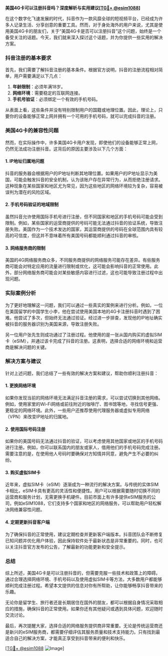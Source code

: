 **美国4G卡可以注册抖音吗？深度解析与实用建议[[TG💪+ @esim1088](https://t.me/s/esim1088)]**

在这个数字化飞速发展的时代，抖音作为一款风靡全球的短视频平台，已经成为许多人记录生活、分享创意的重要工具。然而，对于身处海外的用户来说，尤其是使用美国4G卡的朋友们，关于“美国4G卡是否可以注册抖音”这个问题，始终是一个备受关注的话题。今天，我们就来深入探讨这个话题，并为你提供一些实用的解决方案。

### 抖音注册的基本要求

首先，我们需要了解抖音注册的基本条件。根据官方说明，抖音的注册流程相对简单，用户需要满足以下几点：

1. **年龄限制**：必须年满18岁。
2. **网络环境**：需要稳定的互联网连接。
3. **手机号验证**：必须绑定一个有效的手机号码。

从表面上看，这些条件并没有特别限制用户的国籍或地理位置。因此，理论上，只要你的设备能够正常上网并拥有一个可用的手机号码，就可以完成抖音的注册。

### 美国4G卡的兼容性问题

然而，在实际操作中，许多美国4G卡用户发现，即使他们的设备能够正常上网，仍然无法成功注册抖音。这背后的原因主要涉及以下几个方面：

#### 1. IP地址归属地问题

抖音的服务器会根据用户的IP地址判断其地理位置。如果用户的IP地址显示为美国，可能会触发抖音的安全机制，认为该账户存在异常行为，从而拒绝注册请求。这种现象在某些国家和地区尤为常见，因为这些地区的网络环境较为复杂，容易被误判为潜在的风险区域。

#### 2. 手机号码验证的地域限制

虽然抖音允许使用国际手机号进行注册，但不同国家和地区的手机号码可能会受到限制。例如，某些国家的运营商提供的号码可能无法通过抖音的验证系统，导致注册失败。美国作为一个技术发达的国家，其运营商提供的号码在全球范围内具有较高的可信度，但这并不意味着所有美国号码都能顺利通过抖音的审核。

#### 3. 网络服务商的限制

美国的4G网络服务商众多，不同服务商提供的网络服务可能存在差异。有些服务商可能会对特定应用的流量进行限制或优化，这可能会影响抖音的正常使用。此外，部分网络服务商可能会对某些敏感内容进行过滤，这也可能导致注册过程中出现问题。

### 实际案例分析

为了更好地理解这一问题，我们可以通过一些真实的案例来进行分析。例如，一位在美国留学的中国学生小李，他在尝试使用美国本地的4G卡注册抖音时遇到了困难。他尝试了多次，但始终无法通过验证。经过进一步排查，发现他的IP地址确实被抖音的服务器识别为美国来源，导致注册失败。

另一位用户张先生则成功通过了注册过程。他使用的是一张从国内购买的虚拟SIM卡（eSIM），并通过该卡完成了抖音的注册。这表明，选择合适的网络环境和运营商是解决问题的关键。

### 解决方案与建议

针对上述问题，我们总结了一些有效的解决方案和建议，帮助你顺利注册抖音：

#### 1. 更换网络环境

如果你发现当前的网络环境无法满足抖音注册的需求，可以尝试切换到其他网络。例如，使用家里的Wi-Fi网络或前往附近的咖啡厅、图书馆等地，寻找信号更强、更稳定的网络环境。此外，一些用户还推荐使用代理服务器或虚拟专用网络（VPN）来改变IP地址的归属地。

#### 2. 使用国际号码注册

如果你的美国号码无法通过抖音的验证，可以考虑使用其他国家或地区的手机号码进行注册。例如，你可以联系国内的朋友或家人，借用他们的手机号码完成注册。需要注意的是，在使用他人号码时要确保对方知情并同意，避免产生不必要的纠纷。

#### 3. 购买虚拟SIM卡

近年来，虚拟SIM卡（eSIM）逐渐成为一种流行的解决方案。与传统的实体SIM卡相比，eSIM卡具有更高的灵活性和便捷性。用户可以根据需要随时切换不同的运营商和服务计划，无需更换手机硬件。目前市面上有许多提供eSIM服务的公司，例如eSIM1088，它们支持多个国家和地区的网络服务，可以帮助用户轻松解决网络兼容性问题。

#### 4. 定期更新抖音客户端

为了确保抖音的正常使用，建议定期检查并更新客户端版本。抖音团队会不断修复已知问题并优化用户体验，因此保持软件处于最新状态是非常重要的。同时，也可以关注抖音官方发布的公告，了解最新的功能更新和安全提示。

### 总结

综上所述，美国4G卡是可以注册抖音的，但需要克服一些技术和政策上的障碍。通过合理选择网络环境、手机号码以及使用虚拟SIM卡等方法，大多数用户都能够顺利完成注册过程。希望本文提供的信息对你有所帮助，让你能够畅享抖音带来的乐趣。

无论你是留学生、旅行者还是长期居住在国外的朋友，都可以根据自身情况采取相应的措施，确保抖音的正常使用。如果你还有其他疑问或遇到具体问题，欢迎随时交流讨论。

最后，再次提醒大家，选择合适的网络服务提供商非常重要。无论是传统运营商还是新兴的eSIM服务商，都需要仔细评估其服务质量和技术支持能力。只有找到最适合自己的解决方案，才能真正享受到抖音带来的便利和快乐。

[[TG💪+ @esim1088](https://t.me/s/esim1088) ![Image](https://i.postimg.cc/4NQfJmqS/Snipaste-2025-05-13-00-14-12.png)]